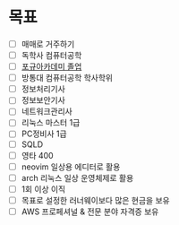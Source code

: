 # 목표

- [ ] 매매로 거주하기
- [ ] 독학사 컴퓨터공학
- [ ] [포규아카데미 졸업](https://pocu.academy/ko)
- [ ] 방통대 컴퓨터공학 학사학위
- [ ] 정보처리기사
- [ ] 정보보안기사
- [ ] 네트워크관리사
- [ ] 리눅스 마스터 1급
- [ ] PC정비사 1급
- [ ] SQLD
- [ ] 영타 400
- [ ] neovim 일상용 에디터로 활용
- [ ] arch 리눅스 일상 운영체제로 활용
- [ ] 1회 이상 이직
- [ ] 목표로 설정한 러너웨이보다 많은 현금을 보유
- [ ] AWS 프로페셔널 & 전문 분야 자격증 보유
